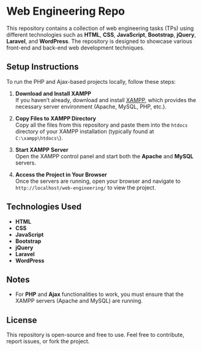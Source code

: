 # Web Engineering Repo

This repository contains a collection of web engineering tasks (TPs) using different technologies such as **HTML**, **CSS**, **JavaScript**, **Bootstrap**, **jQuery**, **Laravel**, and **WordPress**. The repository is designed to showcase various front-end and back-end web development techniques.

## Setup Instructions

To run the PHP and Ajax-based projects locally, follow these steps:

1. **Download and Install XAMPP**  
   If you haven’t already, download and install [XAMPP](https://www.apachefriends.org/index.html), which provides the necessary server environment (Apache, MySQL, PHP, etc.).

2. **Copy Files to XAMPP Directory**  
   Copy all the files from this repository and paste them into the `htdocs` directory of your XAMPP installation (typically found at `C:\xampp\htdocs\`).

3. **Start XAMPP Server**  
   Open the XAMPP control panel and start both the **Apache** and **MySQL** servers.

4. **Access the Project in Your Browser**  
   Once the servers are running, open your browser and navigate to `http://localhost/web-engineering/` to view the project.

## Technologies Used

- **HTML**
- **CSS**
- **JavaScript**
- **Bootstrap**
- **jQuery**
- **Laravel**
- **WordPress**

## Notes

- For **PHP** and **Ajax** functionalities to work, you must ensure that the XAMPP servers (Apache and MySQL) are running.

## License

This repository is open-source and free to use. Feel free to contribute, report issues, or fork the project.
